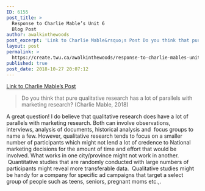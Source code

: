 ```yaml
---
ID: 6155
post_title: >
  Response to Charlie Mable’s Unit 6
  Blog Post
author: awalkinthewoods
post_excerpt: 'Link to Charlie Mable&rsquo;s Post Do you think that pure qualitative research has a lot of parallels with marketing research? (Charlie Mable, 2018) A great question! I do believe that qualitative research does have a lot of parallels with marketing research. Both can involve observations, interviews, analysis of documents, historical analysis and &nbsp;focus groups to [&hellip;]'
layout: post
permalink: >
  https://create.twu.ca/awalkinthewoods/response-to-charlie-mables-unit-6-blog-post/
published: true
post_date: 2018-10-27 20:07:12
---
```

<p><a href="https://create.twu.ca/charliemable/2018/10/26/unit-6-qualitative-research/"  rel="noopener">Link to Charlie Mable&#8217;s Post</a></p>
<blockquote><p>Do you think that pure qualitative research has a lot of parallels with marketing research? (Charlie Mable, 2018)</p></blockquote>
<p>A great question! I do believe that qualitative research does have a lot of parallels with marketing research. Both can involve observations, interviews, analysis of documents, historical analysis and  focus groups to name a few. However, qualitative research tends to focus on a smaller number of participants which might not lend a lot of credence to National marketing decisions for the amount of time and effort that would be involved. What works in one city/province might not work in another.  Quantitative studies that are randomly conducted with large numbers of participants might reveal more transferable data.  Qualitative studies might be handy for a company for specific ad campaigns that target a select group of people such as teens, seniors, pregnant moms etc.,.</p>
